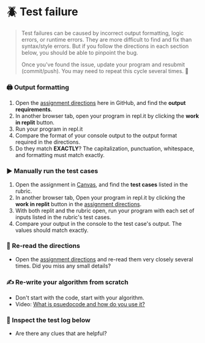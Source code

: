 # :beetle: Test failure
> Test failures can be caused by incorrect output formatting, logic errors, or runtime errors. They are more difficult to find and fix than syntax/style errors. But if you follow the directions in each section below, you should be able to pinpoint the bug.
> 
> Once you've found the issue, update your program and resubmit (commit/push). You may need to repeat this cycle several times. :repeat: 

### :printer: Output formatting
1. Open the [assignment directions](../blob/main/README.md) here in GitHub, and find the **output requirements**.
2. In another browser tab, open your program in repl.it by clicking the **work in replit** button.
3. Run your program in repl.it
4. Compare the format of your console output to the output format required in the directions. 
5. Do they match **EXACTLY**? The capitalization, punctuation, whitespace, and formatting must match exactly.
### :arrow_forward: Manually run the test cases
1. Open the assignment in [Canvas](https://uvu.instructure.com/), and find the **test cases** listed in the rubric. 
2. In another browser tab, Open your program in repl.it by clicking the **work in replit** button in the [assignment directions](../blob/main/README.md).
4. With both replit and the rubric open, run your program with each set of inputs listed in the rubric's test cases.
5. Compare your output in the console to the test case's output. The values should match exactly.
### :mag_right: Re-read the directions
- Open the [assignment directions](../blob/main/README.md) and re-read them very closely several times. Did you miss any small details?
### :writing_hand: Re-write your algorithm from scratch
- Don't start with the code, start with your algorithm.
- Video: [What is psuedocode and how do you use it?](https://youtu.be/PwGA4Lm8zuE)
### :open_book: Inspect the test log below
- Are there any clues that are helpful?

<br>
